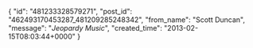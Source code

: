  {
   "id": "481233328579271",
   "post_id": "462493170453287_481209285248342",
   "from_name": "Scott Duncan",
   "message": "*Jeopardy Music*",
   "created_time": "2013-02-15T08:03:44+0000"
 }
